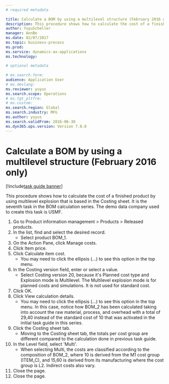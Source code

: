 ```yaml
--- 
# required metadata 
 
title: Calculate a BOM by using a multilevel structure (February 2016 only)
description: This procedure shows how to calculate the cost of a finished product by using multilevel explosion that is based in the Costing sheet. 
author: YuyuScheller
manager: AnnBe 
ms.date: 02/07/2017
ms.topic: business-process 
ms.prod:  
ms.service: dynamics-ax-applications 
ms.technology:  
 
# optional metadata 
 
# ms.search.form:   
audience: Application User 
# ms.devlang:  
ms.reviewer: yuyus
ms.search.scope: Operations 
# ms.tgt_pltfrm:  
# ms.custom:  
ms.search.region: Global
ms.search.industry: MFG
ms.author: yuyus
ms.search.validFrom: 2016-06-30 
ms.dyn365.ops.version: Version 7.0.0 
---
```

# Calculate a BOM by using a multilevel structure (February 2016 only)

[!include[task guide banner](../../includes/task-guide-banner.md)]

This procedure shows how to calculate the cost of a finished product by using multilevel explosion that is based in the Costing sheet. It is the seventh task in the BOM calculation series. The demo data company used to create this task is USMF.

1. Go to Product information management > Products > Released products.
2. In the list, find and select the desired record.
    * Select product BOM_1.  
3. On the Action Pane, click Manage costs.
4. Click Item price.
5. Click Calculate item cost.
    * You may need to click the ellipsis (...) to see this option in the top menu.  
6. In the Costing version field, enter or select a value.
    * Select Costing version 20, because it's Planned cost type and Explosion mode is Multilevel.   The Multilevel explosion mode is for planned costs and simulations. It is not used for standard cost.  
7. Click OK.
8. Click View calculation details.
    * You may need to click the ellipsis (...) to see this option in the top menu.  In this case, notice how BOM_2 has been calculated taking into account the raw material, process, and overhead with a total of 29,40 instead of the standard cost of 10 that was activated in the initial task guide in this series.  
9. Click the Costing sheet tab.
    * Moving to the Costing sheet tab, the totals per cost group are different compared to the calculation done in previous task guide.  
10. In the Level field, select 'Multi'.
    * When selecting Multi, the costs are classified according to the composition of BOM_2, where 10 is derived from the M1 cost group (ITEM_C), and 15,60 is derived from its manufacturing where the cost group is L2. Indirect costs also vary.  
11. Close the page.
12. Close the page.


